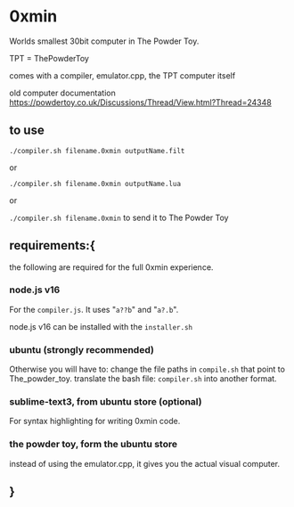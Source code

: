 # 0xmin
Worlds smallest 30bit computer in The Powder Toy.

TPT = ThePowderToy

comes with a compiler, emulator.cpp, the TPT computer itself

old computer documentation
https://powdertoy.co.uk/Discussions/Thread/View.html?Thread=24348

## to use
`./compiler.sh filename.0xmin outputName.filt`

or

`./compiler.sh filename.0xmin outputName.lua`

or

`./compiler.sh filename.0xmin` to send it to The Powder Toy

## requirements:{
the following are required for the full 0xmin experience.
### node.js v16
For the `compiler.js`. It uses "`a??b`" and "`a?.b`".

node.js v16 can be installed with the `installer.sh`
### ubuntu (strongly recommended)
Otherwise you will have to:
	change the file paths in `compile.sh` that point to The_powder_toy.
	translate the bash file: `compiler.sh` into another format.
### sublime-text3, from ubuntu store (optional)
For syntax highlighting for writing 0xmin code.
### the powder toy, form the ubuntu store 
instead of using the emulator.cpp, it gives you the actual visual computer.

## }
